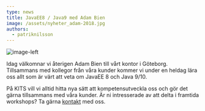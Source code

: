 ```yaml
---
type: news
title: JavaEE8 / Java9 med Adam Bien
image: /assets/nyheter_adam-2018.jpg
authors:
  - patriknilsson
---
```


![](/assets/nyheter_adam-2018.jpg "image-left")

Idag välkomnar vi återigen Adam Bien till vårt kontor i Göteborg. Tillsammans med kollegor från våra kunder kommer vi under en heldag lära oss allt som är värt att veta om JavaEE 8 och Java 9/10.

På KITS vill vi alltid hitta nya sätt att kompetensutveckla oss och gör det gärna tillsammans med våra kunder. Är ni intresserade av att delta i framtida workshops? Ta gärna [kontakt](/om) med oss.
